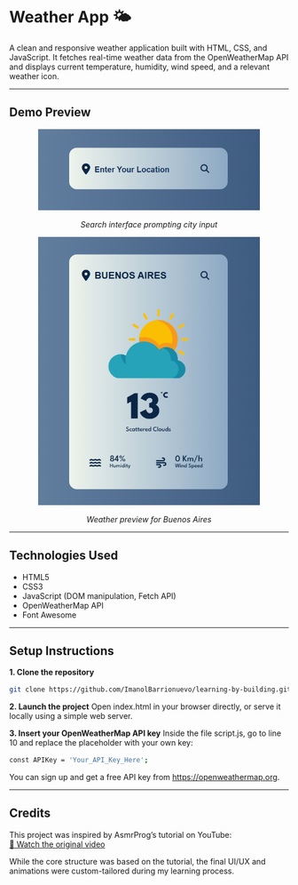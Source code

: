 # Weather App 🌤️

A clean and responsive weather application built with HTML, CSS, and JavaScript. It fetches real-time weather data from the OpenWeatherMap API and displays current temperature, humidity, wind speed, and a relevant weather icon.

---

## Demo Preview

<p align="center">
  <img src="images/screenshots/screenshot-1.png" width="400" alt="Weather App Preview">
</p>
<p align="center"><em>Search interface prompting city input</em></p>


<p align="center">
  <img src="images/screenshots/screenshot-2.png" width="400" alt="Weather App Preview">
</p>
<p align="center"><em>Weather preview for Buenos Aires</em></p>

---

## Technologies Used

- HTML5
- CSS3
- JavaScript (DOM manipulation, Fetch API)
- OpenWeatherMap API
- Font Awesome

---

## Setup Instructions

**1. Clone the repository**

```bash
git clone https://github.com/ImanolBarrionuevo/learning-by-building.git
```

**2. Launch the project**
Open index.html in your browser directly, or serve it locally using a simple web server.

**3. Insert your OpenWeatherMap API key**
Inside the file script.js, go to line 10 and replace the placeholder with your own key:
```bash
const APIKey = 'Your_API_Key_Here';
```
You can sign up and get a free API key from https://openweathermap.org.

---

## Credits

This project was inspired by AsmrProg’s tutorial on YouTube:  
[🔗 Watch the original video](https://www.youtube.com/watch?v=iILFBGm_I9M)

While the core structure was based on the tutorial, the final UI/UX and animations were custom-tailored during my learning process.
